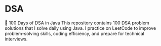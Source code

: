 # DSA

🚀 100 Days of DSA in Java
This repository contains 100 DSA problem solutions that I solve daily using Java. I practice on LeetCode to improve problem-solving skills, coding efficiency, and prepare for technical interviews.

